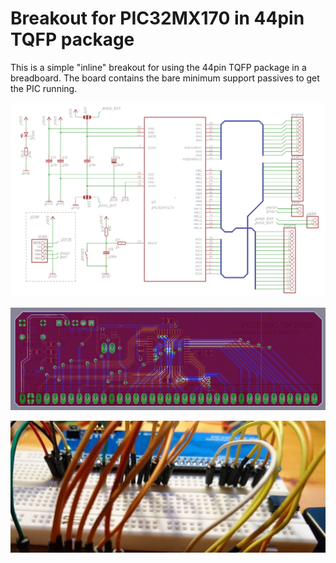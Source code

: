 Breakout for PIC32MX170 in 44pin TQFP package
=============================

This is a simple "inline" breakout for using the 44pin TQFP package in a breadboard.
The board contains the bare minimum support passives to get the PIC running.

![Schematic](schematic.png)

![Board](board.png)

![Example use](example.jpg)